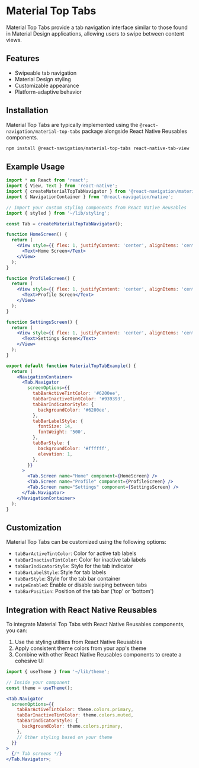 # Material Top Tabs

Material Top Tabs provide a tab navigation interface similar to those found in Material Design applications, allowing users to swipe between content views.

## Features

- Swipeable tab navigation
- Material Design styling
- Customizable appearance
- Platform-adaptive behavior

## Installation

Material Top Tabs are typically implemented using the `@react-navigation/material-top-tabs` package alongside React Native Reusables components.

```bash
npm install @react-navigation/material-top-tabs react-native-tab-view
```

## Example Usage

```jsx
import * as React from 'react';
import { View, Text } from 'react-native';
import { createMaterialTopTabNavigator } from '@react-navigation/material-top-tabs';
import { NavigationContainer } from '@react-navigation/native';

// Import your custom styling components from React Native Reusables
import { styled } from '~/lib/styling';

const Tab = createMaterialTopTabNavigator();

function HomeScreen() {
  return (
    <View style={{ flex: 1, justifyContent: 'center', alignItems: 'center' }}>
      <Text>Home Screen</Text>
    </View>
  );
}

function ProfileScreen() {
  return (
    <View style={{ flex: 1, justifyContent: 'center', alignItems: 'center' }}>
      <Text>Profile Screen</Text>
    </View>
  );
}

function SettingsScreen() {
  return (
    <View style={{ flex: 1, justifyContent: 'center', alignItems: 'center' }}>
      <Text>Settings Screen</Text>
    </View>
  );
}

export default function MaterialTopTabExample() {
  return (
    <NavigationContainer>
      <Tab.Navigator
        screenOptions={{
          tabBarActiveTintColor: '#6200ee',
          tabBarInactiveTintColor: '#939393',
          tabBarIndicatorStyle: {
            backgroundColor: '#6200ee',
          },
          tabBarLabelStyle: {
            fontSize: 14,
            fontWeight: '500',
          },
          tabBarStyle: {
            backgroundColor: '#ffffff',
            elevation: 1,
          },
        }}
      >
        <Tab.Screen name="Home" component={HomeScreen} />
        <Tab.Screen name="Profile" component={ProfileScreen} />
        <Tab.Screen name="Settings" component={SettingsScreen} />
      </Tab.Navigator>
    </NavigationContainer>
  );
}
```

## Customization

Material Top Tabs can be customized using the following options:

- `tabBarActiveTintColor`: Color for active tab labels
- `tabBarInactiveTintColor`: Color for inactive tab labels
- `tabBarIndicatorStyle`: Style for the tab indicator
- `tabBarLabelStyle`: Style for tab labels
- `tabBarStyle`: Style for the tab bar container
- `swipeEnabled`: Enable or disable swiping between tabs
- `tabBarPosition`: Position of the tab bar ('top' or 'bottom')

## Integration with React Native Reusables

To integrate Material Top Tabs with React Native Reusables components, you can:

1. Use the styling utilities from React Native Reusables
2. Apply consistent theme colors from your app's theme
3. Combine with other React Native Reusables components to create a cohesive UI

```jsx
import { useTheme } from '~/lib/theme';

// Inside your component
const theme = useTheme();

<Tab.Navigator
  screenOptions={{
    tabBarActiveTintColor: theme.colors.primary,
    tabBarInactiveTintColor: theme.colors.muted,
    tabBarIndicatorStyle: {
      backgroundColor: theme.colors.primary,
    },
    // Other styling based on your theme
  }}
>
  {/* Tab screens */}
</Tab.Navigator>;
```
